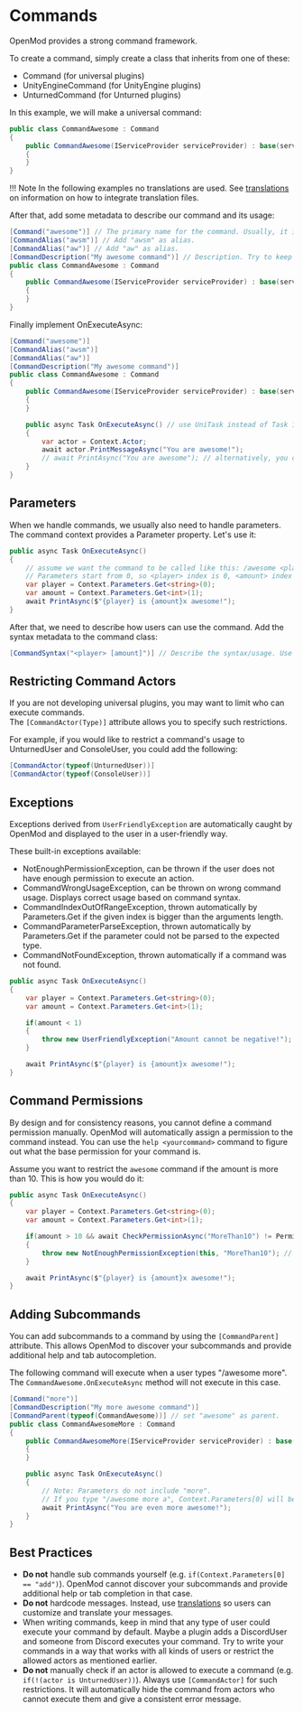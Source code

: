 # Commands
OpenMod provides a strong command framework.

To create a command, simply create a class that inherits from one of these:

* Command (for universal plugins)
* UnityEngineCommand (for UnityEngine plugins)
* UnturnedCommand (for Unturned plugins)

In this example, we will make a universal command:
```c#
public class CommandAwesome : Command
{
    public CommandAwesome(IServiceProvider serviceProvider) : base(serviceProvider)
    {
    }
}
```

!!! Note
    In the following examples no translations are used. See [translations](../translations.md) on information on 
    how to integrate translation files.

After that, add some metadata to describe our command and its usage:
```c#
[Command("awesome")] // The primary name for the command. Usually, it is defined as lowercase. 
[CommandAlias("awsm")] // Add "awsm" as alias.
[CommandAlias("aw")] // Add "aw" as alias.
[CommandDescription("My awesome command")] // Description. Try to keep it short and simple.
public class CommandAwesome : Command
{
    public CommandAwesome(IServiceProvider serviceProvider) : base(serviceProvider)
    {
    }
}
```

Finally implement OnExecuteAsync:
```c#
[Command("awesome")] 
[CommandAlias("awsm")]
[CommandAlias("aw")]
[CommandDescription("My awesome command")]
public class CommandAwesome : Command
{
    public CommandAwesome(IServiceProvider serviceProvider) : base(serviceProvider)
    {
    }

    public async Task OnExecuteAsync() // use UniTask instead of Task if derivered from UnityEngineCommand or UnturnedCommand
    {
        var actor = Context.Actor;
        await actor.PrintMessageAsync("You are awesome!");
        // await PrintAsync("You are awesome"); // alternatively, you can use this shortcut.
    }
}
```

## Parameters
When we handle commands, we usually also need to handle parameters. The command context provides a Parameter property. Let's use it:  
```c#
public async Task OnExecuteAsync()
{
    // assume we want the command to be called like this: /awesome <player> <amount>
    // Parameters start from 0, so <player> index is 0, <amount> index is 1.
    var player = Context.Parameters.Get<string>(0);
    var amount = Context.Parameters.Get<int>(1);
    await PrintAsync($"{player} is {amount}x awesome!");
}
```

After that, we need to describe how users can use the command. Add the syntax metadata to the command class:
```c#
[CommandSyntax("<player> [amount]")] // Describe the syntax/usage. Use <> for required arguments and [] for optional arguments.
```

## Restricting Command Actors
If you are not developing universal plugins, you may want to limit who can execute commands.  
The `[CommandActor(Type)]` attribute allows you to specify such restrictions.

For example, if you would like to restrict a command's usage to UnturnedUser and ConsoleUser, you could add the following:
```c#
[CommandActor(typeof(UnturnedUser))]
[CommandActor(typeof(ConsoleUser))]
```

## Exceptions
Exceptions derived from `UserFriendlyException` are automatically caught by OpenMod and displayed to the user in a user-friendly way.  

These built-in exceptions available: 

* NotEnoughPermissionException, can be thrown if the user does not have enough permission to execute an action.
* CommandWrongUsageException, can be thrown on wrong command usage. Displays correct usage based on command syntax.
* CommandIndexOutOfRangeException, thrown automatically by Parameters.Get if the given index is bigger than the arguments length.
* CommandParameterParseException, thrown automatically by Parameters.Get if the parameter could not be parsed to the expected type.
* CommandNotFoundException, thrown automatically if a command was not found.

```c#
public async Task OnExecuteAsync()
{
    var player = Context.Parameters.Get<string>(0);
    var amount = Context.Parameters.Get<int>(1);

    if(amount < 1) 
    {
        throw new UserFriendlyException("Amount cannot be negative!");
    }

    await PrintAsync($"{player} is {amount}x awesome!");
}
```

## Command Permissions
By design and for consistency reasons, you cannot define a command permission manually. OpenMod will automatically assign a permission to the command instead. You can use the `help <yourcommand>` command to figure out what the base permission for your command is.

Assume you want to restrict the `awesome` command if the amount is more than 10. This is how you would do it:
```c#
public async Task OnExecuteAsync()
{
    var player = Context.Parameters.Get<string>(0);
    var amount = Context.Parameters.Get<int>(1);

    if(amount > 10 && await CheckPermissionAsync("MoreThan10") != PermissionGrantResult.Grant) 
    {
        throw new NotEnoughPermissionException(this, "MoreThan10"); // displays an error message to the user 
    }

    await PrintAsync($"{player} is {amount}x awesome!");
}
```

## Adding Subcommands
You can add subcommands to a command by using the `[CommandParent]` attribute. This allows OpenMod to discover your subcommands and provide additional help and tab autocompletion.

The following command will execute when a user types "/awesome more". The `CommandAwesome.OnExecuteAsync` method will not execute in this case.
```c#
[Command("more")] 
[CommandDescription("My more awesome command")]
[CommandParent(typeof(CommandAwesome))] // set "awesome" as parent.
public class CommandAwesomeMore : Command
{
    public CommandAwesomeMore(IServiceProvider serviceProvider) : base(serviceProvider)
    {
    }

    public async Task OnExecuteAsync()
    {
        // Note: Parameters do not include "more".
        // If you type "/awesome more a", Context.Parameters[0] will be equal to "a". 
        await PrintAsync("You are even more awesome!");
    }
}
```

## Best Practices
* **Do not** handle sub commands yourself (e.g. `if(Context.Parameters[0] == "add")`). OpenMod cannot discover your subcommands and provide additional help or tab completion in that case.  
* **Do not** hardcode messages. Instead, use [translations](../translations.md) so users can customize and translate your messages.
* When writing commands, keep in mind that any type of user could execute your command by default. Maybe a plugin adds a DiscordUser and someone from Discord executes your command. Try to write your commands in a way that works with all kinds of users or restrict the allowed actors as mentioned earlier.
* **Do not** manually check if an actor is allowed to execute a command (e.g. `if(!(actor is UnturnedUser))`). Always use `[CommandActor]` for such restrictions. It will automatically hide the command from actors who cannot execute them and give a consistent error message. 